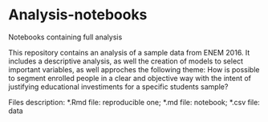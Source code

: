 # Analysis-notebooks
Notebooks containing full analysis

This repository contains an analysis of a sample data from ENEM 2016. It includes a descriptive analysis, as well the creation of models to select important variables, as well approches the following theme: 
How is possible to segment enrolled people in a clear and objective way with the intent of justifying educational investiments for a specific students sample?

Files description:
*.Rmd file: reproducible one;
*.md file: notebook;
*.csv file: data

